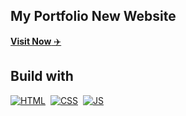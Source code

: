 ## My Portfolio New Website

<a href="https://khairul-github-io.vercel.app/" target="_blank">**Visit Now** ✈️</a>

## Build with

[![HTML](https://img.shields.io/badge/html5%20-%23E34F26.svg?&style=for-the-badge&logo=html5&logoColor=white)](https://en.wikipedia.org/wiki/HTML)&nbsp;
[![CSS](https://img.shields.io/badge/css3%20-%231572B6.svg?&style=for-the-badge&logo=css3&logoColor=white)](https://en.wikipedia.org/wiki/CSS)&nbsp;
[![JS](https://img.shields.io/badge/javascript%20-%23323330.svg?&style=for-the-badge&logo=javascript&logoColor=%23F7DF1E)](https://en.wikipedia.org/wiki/JavaScript)
